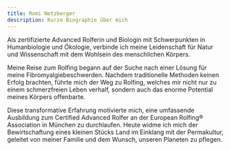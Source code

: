 ```yaml
---
title: Romi Netzberger
description: Kurze Biographie über mich
--- 
```


Als zertifizierte Advanced Rolferin und Biologin mit Schwerpunkten in Humanbiologie und Ökologie, verbinde ich meine Leidenschaft für Natur und Wissenschaft mit dem Wohlsein des menschlichen Körpers.

Meine Reise zum Rolfing begann auf der Suche nach einer Lösung für meine Fibromyalgiebeschwerden. Nachdem traditionelle Methoden keinen Erfolg brachten, führte mich der Weg zu Rolfing, welches mir nicht nur zu einem schmerzfreien Leben verhalf, sondern auch das enorme Potential meines Körpers offenbarte.

Diese transformative Erfahrung motivierte mich, eine umfassende Ausbildung zum Certified Advanced Rolfer an der European Rolfing® Association in München zu durchlaufen. Heute widme ich mich der Bewirtschaftung eines kleinen Stücks Land im Einklang mit der Permakultur, geleitet von meiner Familie und dem Wunsch, unseren Planeten zu pflegen. 
